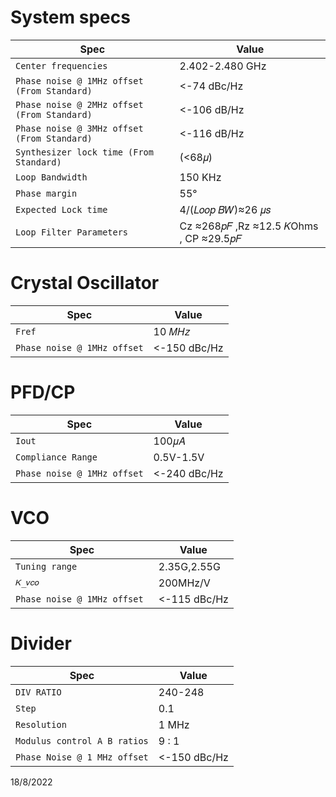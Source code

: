 # System specs


| Spec | Value |
| --- | --- |
| `Center frequencies` | 2.402-2.480 GHz|
| `Phase noise @ 1MHz offset (From Standard)` |<-74 dBc/Hz |
| `Phase noise @ 2MHz offset (From Standard) ` |<-106 dB/Hz|
| `Phase noise @ 3MHz offset (From Standard)` | <-116 dB/Hz |
| `Synthesizer lock time (From Standard)  ` | (<68𝜇)|
| `Loop Bandwidth` | 150 KHz|
| `Phase margin ` | 55°|
| ` Expected Lock time   ` | 4/(𝐿𝑜𝑜𝑝 𝐵𝑊)≈26 𝜇𝑠|
| `Loop Filter Parameters` | Cz ≈268𝑝𝐹 ,Rz ≈12.5 𝐾Ohms , CP ≈29.5𝑝𝐹|

# Crystal Oscillator

| Spec | Value |
| --- | --- |
| `Fref` | 10 𝑀𝐻𝑧 |
| `Phase noise @ 1MHz offset` | <-150 dBc/Hz |

# PFD/CP

| Spec | Value |
| --- | --- |
| `Iout` | 100𝜇𝐴 |
| `Compliance Range` | 0.5V-1.5V |
| `Phase noise @ 1MHz offset` | <-240 dBc/Hz |

# VCO
| Spec | Value |
| --- | --- |
| `Tuning range` | 2.35G,2.55G |
| `𝐾_𝑣𝑐𝑜 ` | 200MHz/V |
| `Phase noise @ 1MHz offset ` | <-115 dBc/Hz |

# Divider
| Spec | Value |
| --- | --- |
| `DIV RATIO` | 240-248|
| `Step ` | 0.1 |
| `Resolution` |  1 MHz |
| `Modulus control A B ratios` |  9 : 1 |
| `Phase Noise @ 1 MHz offset` |  <-150 dBc/Hz |

18/8/2022
